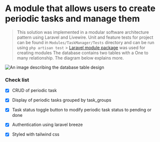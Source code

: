 # A module that allows users to create periodic tasks and manage them

> This solution was implemented in a modular software architecture pattern using Laravel and Livewire.
> Unit and feature tests for project can be found in `Modules/TaskManager/Tests` directory and can be run using `php artisan test` > [Laravel module package](https://nwidart.com/laravel-modules/v6/introduction) was used for creating modules
> The database contains two tables with a One to many relationship. The diagram below explains more.

![An image describing the database table design](https://drive.google.com/file/d/1lpvfPL0bhGfxAFCoM6xv4xFQQTpDetdw/view?usp=share_link)

### Check list
- [x] CRUD of periodic task
- [x] Display of periodic tasks grouped by task_groups
- [x] Task status toggle button to modify periodic task status to pending or done
- [x] Authentication using laravel breeze
- [x] Styled with tailwind css 

